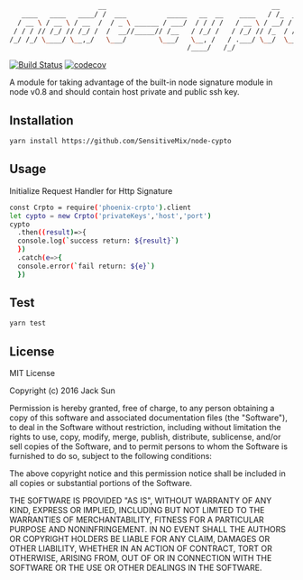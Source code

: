 ```bash
                      __                                         __        
   ____   ____   ____/ /  ___          _____   __  __    ____   / /_  ____ 
  / __ \ / __ \ / __  /  / _ \ ______ / ___/  / / / /   / __ \ / __/ / __ \
 / / / // /_/ // /_/ /  /  __//_____// /__   / /_/ /   / /_/ // /_  / /_/ /
/_/ /_/ \____/ \__,_/   \___/        \___/   \__, /   / .___/ \__/  \____/ 
                                            /____/   /_/                   
```
[![Build Status](https://travis-ci.org/sunNode/node-cypto.svg?branch=master)](https://travis-ci.org/sunNode/node-cypto)
[![codecov](https://codecov.io/gh/sunNode/node-cypto/branch/master/graph/badge.svg)](https://codecov.io/gh/sunNode/node-cypto)



A module for taking advantage of the built-in node signature module in node v0.8 and should contain host private and public ssh key.

## Installation
```bash
yarn install https://github.com/SensitiveMix/node-cypto
```


## Usage
Initialize Request Handler for Http Signature

```bash
const Crpto = require('phoenix-crpto').client
let cypto = new Crpto('privateKeys','host','port')
cypto
  .then((result)=>{
  console.log(`success return: ${result}`)
  })
  .catch(e=>{
  console.error(`fail return: ${e}`)
  })
```

## Test
```bash
yarn test
```



## License 

MIT License

Copyright (c) 2016 Jack Sun

Permission is hereby granted, free of charge, to any person obtaining a copy
of this software and associated documentation files (the "Software"), to deal
in the Software without restriction, including without limitation the rights
to use, copy, modify, merge, publish, distribute, sublicense, and/or sell
copies of the Software, and to permit persons to whom the Software is
furnished to do so, subject to the following conditions:

The above copyright notice and this permission notice shall be included in all
copies or substantial portions of the Software.

THE SOFTWARE IS PROVIDED "AS IS", WITHOUT WARRANTY OF ANY KIND, EXPRESS OR
IMPLIED, INCLUDING BUT NOT LIMITED TO THE WARRANTIES OF MERCHANTABILITY,
FITNESS FOR A PARTICULAR PURPOSE AND NONINFRINGEMENT. IN NO EVENT SHALL THE
AUTHORS OR COPYRIGHT HOLDERS BE LIABLE FOR ANY CLAIM, DAMAGES OR OTHER
LIABILITY, WHETHER IN AN ACTION OF CONTRACT, TORT OR OTHERWISE, ARISING FROM,
OUT OF OR IN CONNECTION WITH THE SOFTWARE OR THE USE OR OTHER DEALINGS IN THE
SOFTWARE.


